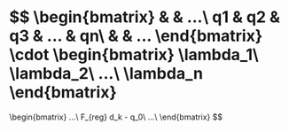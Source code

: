 $$
\begin{bmatrix}
& & ...\\
q1 & q2 & q3 & ... & qn\\
& & ...
\end{bmatrix} \cdot 
\begin{bmatrix}
\lambda_1\\
\lambda_2\\
...\\
\lambda_n
\end{bmatrix}
= 
\begin{bmatrix}
...\\
F_{reg} d_k - q_0\\
...\\
\end{bmatrix}
$$

